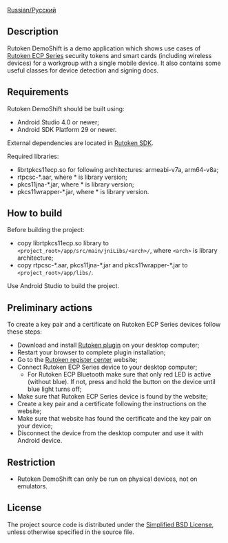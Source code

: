 [Russian/Русский](README_RUS.mdown) 

## Description

Rutoken DemoShift is a demo application which shows use cases of [Rutoken ECP Series](https://www.rutoken.ru/products/all/rutoken-ecp/)
security tokens and smart cards (including wireless devices) for a workgroup with a single mobile device.
It also contains some useful classes for device detection and signing docs.

## Requirements

Rutoken DemoShift should be built using:

* Android Studio 4.0 or newer;
* Android SDK Platform 29 or newer.

External dependencies are located in [Rutoken SDK](https://www.rutoken.ru/developers/sdk/).

Required libraries:

* librtpkcs11ecp.so for following architectures: armeabi-v7a, arm64-v8a;
* rtpcsc-\*.aar, where \* is library version;
* pkcs11jna-\*.jar, where \* is library version;
* pkcs11wrapper-\*.jar, where \* is library version.

## How to build

Before building the project:

* copy librtpkcs11ecp.so library to `<project_root>/app/src/main/jniLibs/<arch>/`, where `<arch>` is library architecture;
* copy rtpcsc-\*.aar, pkcs11jna-\*.jar and pkcs11wrapper-\*.jar to `<project_root>/app/libs/`.

Use Android Studio to build the project.

## Preliminary actions

To create a key pair and a certificate on Rutoken ECP Series devices follow these steps:

* Download and install [Rutoken plugin](https://www.rutoken.ru/products/all/rutoken-plugin/) on your desktop computer;
* Restart your browser to complete plugin installation;
* Go to the [Rutoken register center](https://ra.rutoken.ru) website;
* Connect Rutoken ECP Series device to your desktop computer;
  * For Rutoken ECP Bluetooth make sure that only red LED is active (without blue). If not, press and hold the button on the device until blue light turns off;
* Make sure that Rutoken ECP Series device is found by the website;
* Create a key pair and a certificate following the instructions on the website;
* Make sure that website has found the certificate and the key pair on your device;
* Disconnect the device from the desktop computer and use it with Android device.


## Restriction

* Rutoken DemoShift can only be run on physical devices, not on emulators.

## License

The project source code is distributed under the [Simplified BSD License](LICENSE), unless otherwise specified in the source file.
